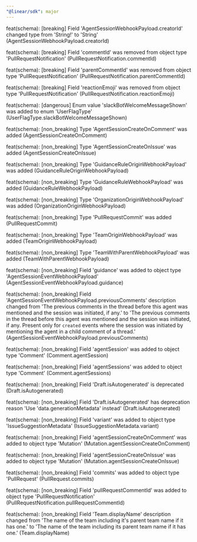 ```yaml
---
"@linear/sdk": major
---
```



feat(schema): [breaking] Field 'AgentSessionWebhookPayload.creatorId' changed type from 'String!' to 'String' (AgentSessionWebhookPayload.creatorId)

feat(schema): [breaking] Field 'commentId' was removed from object type 'PullRequestNotification' (PullRequestNotification.commentId)

feat(schema): [breaking] Field 'parentCommentId' was removed from object type 'PullRequestNotification' (PullRequestNotification.parentCommentId)

feat(schema): [breaking] Field 'reactionEmoji' was removed from object type 'PullRequestNotification' (PullRequestNotification.reactionEmoji)

feat(schema): [dangerous] Enum value 'slackBotWelcomeMessageShown' was added to enum 'UserFlagType' (UserFlagType.slackBotWelcomeMessageShown)

feat(schema): [non_breaking] Type 'AgentSessionCreateOnComment' was added (AgentSessionCreateOnComment)

feat(schema): [non_breaking] Type 'AgentSessionCreateOnIssue' was added (AgentSessionCreateOnIssue)

feat(schema): [non_breaking] Type 'GuidanceRuleOriginWebhookPayload' was added (GuidanceRuleOriginWebhookPayload)

feat(schema): [non_breaking] Type 'GuidanceRuleWebhookPayload' was added (GuidanceRuleWebhookPayload)

feat(schema): [non_breaking] Type 'OrganizationOriginWebhookPayload' was added (OrganizationOriginWebhookPayload)

feat(schema): [non_breaking] Type 'PullRequestCommit' was added (PullRequestCommit)

feat(schema): [non_breaking] Type 'TeamOriginWebhookPayload' was added (TeamOriginWebhookPayload)

feat(schema): [non_breaking] Type 'TeamWithParentWebhookPayload' was added (TeamWithParentWebhookPayload)

feat(schema): [non_breaking] Field 'guidance' was added to object type 'AgentSessionEventWebhookPayload' (AgentSessionEventWebhookPayload.guidance)

feat(schema): [non_breaking] Field 'AgentSessionEventWebhookPayload.previousComments' description changed from 'The previous comments in the thread before this agent was mentioned and the session was initiated, if any.' to 'The previous comments in the thread before this agent was mentioned and the session was initiated, if any. Present only for `created` events where the session was initiated by mentioning the agent in a child comment of a thread.' (AgentSessionEventWebhookPayload.previousComments)

feat(schema): [non_breaking] Field 'agentSession' was added to object type 'Comment' (Comment.agentSession)

feat(schema): [non_breaking] Field 'agentSessions' was added to object type 'Comment' (Comment.agentSessions)

feat(schema): [non_breaking] Field 'Draft.isAutogenerated' is deprecated (Draft.isAutogenerated)

feat(schema): [non_breaking] Field 'Draft.isAutogenerated' has deprecation reason 'Use 'data.generationMetadata' instead' (Draft.isAutogenerated)

feat(schema): [non_breaking] Field 'variant' was added to object type 'IssueSuggestionMetadata' (IssueSuggestionMetadata.variant)

feat(schema): [non_breaking] Field 'agentSessionCreateOnComment' was added to object type 'Mutation' (Mutation.agentSessionCreateOnComment)

feat(schema): [non_breaking] Field 'agentSessionCreateOnIssue' was added to object type 'Mutation' (Mutation.agentSessionCreateOnIssue)

feat(schema): [non_breaking] Field 'commits' was added to object type 'PullRequest' (PullRequest.commits)

feat(schema): [non_breaking] Field 'pullRequestCommentId' was added to object type 'PullRequestNotification' (PullRequestNotification.pullRequestCommentId)

feat(schema): [non_breaking] Field 'Team.displayName' description changed from 'The name of the team including it's parent team name if it has one.' to 'The name of the team including its parent team name if it has one.' (Team.displayName)
